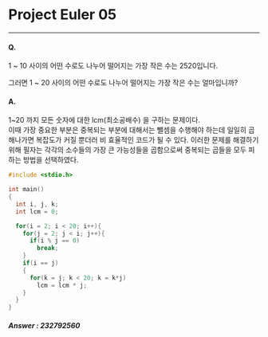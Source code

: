 # Project Euler 05
---
#### Q.   
1 ~ 10 사이의 어떤 수로도 나누어 떨어지는 가장 작은 수는 2520입니다.

그러면 1 ~ 20 사이의 어떤 수로도 나누어 떨어지는 가장 작은 수는 얼마입니까?

#### A.  
1~20 까지 모든 숫자에 대한 lcm(최소공배수) 을 구하는 문제이다.  
이때 가장 중요한 부분은 중복되는 부분에 대해서는 뺄셈을 수행해야 하는데 일일히 곱해나가면 복잡도가 커질 뿐더러 비 효율적인 코드가 될 수 있다. 이러한 문제를 해결하기 위해 필자는 각각의 소수들의 가장 큰 가능성들을 곱함으로써 중복되는 곱들을 모두 피하는 방법을 선택하였다.

```c
#include <stdio.h>

int main()
{
  int i, j, k;
  int lcm = 0;

  for(i = 2; i < 20; i++){
    for(j = 2; j < i; j++){
      if(i % j == 0)
        break;
    }
    if(i == j)
    {
      for(k = j; k < 20; k = k*j)
        lcm = lcm * j;
    }
  }
}
```
 ##### Answer : 232792560
